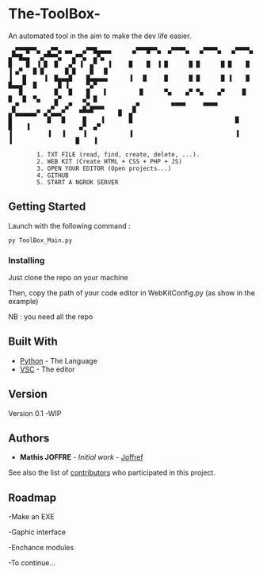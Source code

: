 # The-ToolBox-
An automated tool in the aim to make the dev life easier.

```
 ▄▀▀▀█▀▀▄  ▄▀▀▄ ▄▄   ▄▀▀█▄▄▄▄      ▄▀▀▀█▀▀▄  ▄▀▀▀▀▄   ▄▀▀▀▀▄   ▄▀▀▀▀▄     ▄▀▀█▄▄   ▄▀▀▀▀▄   ▄▀▀▄  ▄▀▄ 
█    █  ▐ █  █   ▄▀ ▐  ▄▀   ▐     █    █  ▐ █      █ █      █ █    █     ▐ ▄▀   █ █      █ █    █   █ 
▐   █     ▐  █▄▄▄█    █▄▄▄▄▄      ▐   █     █      █ █      █ ▐    █       █▄▄▄▀  █      █ ▐     ▀▄▀  
   █         █   █    █    ▌         █      ▀▄    ▄▀ ▀▄    ▄▀     █        █   █  ▀▄    ▄▀      ▄▀ █  
 ▄▀         ▄▀  ▄▀   ▄▀▄▄▄▄        ▄▀         ▀▀▀▀     ▀▀▀▀     ▄▀▄▄▄▄▄▄▀ ▄▀▄▄▄▀    ▀▀▀▀       █  ▄▀  
█          █   █     █    ▐       █                             █        █    ▐              ▄▀  ▄▀   
▐          ▐   ▐     ▐            ▐                             ▐        ▐                  █    ▐
     
        1. TXT FILE (read, find, create, delete, ...).
        2. WEB KIT (Create HTML + CSS + PHP + JS)
        3. OPEN YOUR EDITOR (Open projects...)
        4. GITHUB 
        5. START A NGROK SERVER
```

## Getting Started
Launch with the following command : 

```
py ToolBox_Main.py
```

### Installing
Just clone the repo on your machine

Then, copy the path of your code editor in WebKitConfig.py (as show in the example)

NB : you need all the repo 

## Built With
* [Python](https://www.python.org) - The Language
* [VSC](https://code.visualstudio.com) - The editor 

## Version
Version 0.1 -WIP

## Authors
* **Mathis JOFFRE** - *Initial work* - [Joffref](https://github.com/Joffref)

See also the list of [contributors](https://github.com/Joffref/The-ToolBox-/graphs/contributors) who participated in this project.

## Roadmap
-Make an EXE 

-Gaphic interface

-Enchance modules 

-To continue...


  
